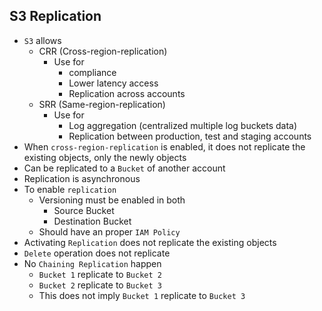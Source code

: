 ## S3 Replication

- `S3` allows
  - CRR (Cross-region-replication)
    - Use for
      - compliance
      - Lower latency access
      - Replication across accounts
  - SRR (Same-region-replication)
    - Use for
      - Log aggregation (centralized multiple log buckets data)
      - Replication between production, test and staging accounts
- When `cross-region-replication` is enabled, it does not replicate the existing objects, only the newly objects
- Can be replicated to a `Bucket` of another account
- Replication is asynchronous
- To enable `replication`
  - Versioning must be enabled in both
    - Source Bucket
    - Destination Bucket
  - Should have an proper `IAM Policy`
- Activating `Replication` does not replicate the existing objects
- `Delete` operation does not replicate
- No `Chaining Replication` happen
  - `Bucket 1` replicate to `Bucket 2`
  - `Bucket 2` replicate to `Bucket 3`
  - This does not imply `Bucket 1` replicate to `Bucket 3`
